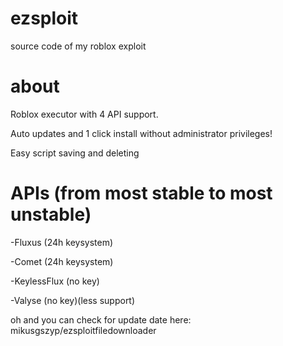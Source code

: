 # ezsploit
source code of my roblox exploit 

# about
Roblox executor with 4 API support.

Auto updates and 1 click install without administrator privileges!

Easy script saving and deleting

# APIs (from most stable to most unstable)
-Fluxus (24h keysystem)

-Comet (24h keysystem)

-KeylessFlux (no key)

-Valyse (no key)(less support)


oh and you can check for update date here: mikusgszyp/ezsploitfiledownloader
